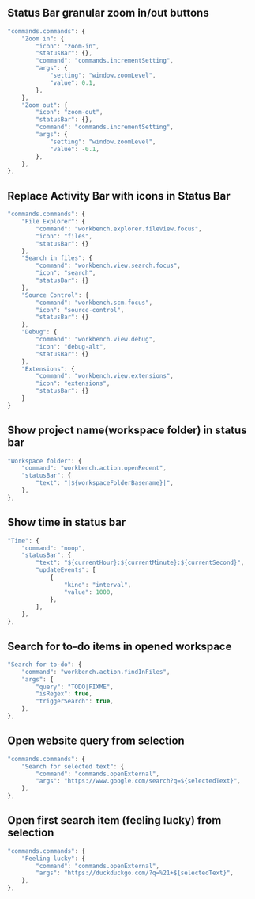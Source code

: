 ## Status Bar granular zoom in/out buttons

```js
"commands.commands": {
    "Zoom in": {
        "icon": "zoom-in",
        "statusBar": {},
        "command": "commands.incrementSetting",
        "args": {
            "setting": "window.zoomLevel",
            "value": 0.1,
        },
    },
    "Zoom out": {
        "icon": "zoom-out",
        "statusBar": {},
        "command": "commands.incrementSetting",
        "args": {
            "setting": "window.zoomLevel",
            "value": -0.1,
        },
    },
},
```

## Replace Activity Bar with icons in Status Bar

```js
"commands.commands": {
    "File Explorer": {
        "command": "workbench.explorer.fileView.focus",
        "icon": "files",
        "statusBar": {}
    },
    "Search in files": {
        "command": "workbench.view.search.focus",
        "icon": "search",
        "statusBar": {}
    },
    "Source Control": {
        "command": "workbench.scm.focus",
        "icon": "source-control",
        "statusBar": {}
    },
    "Debug": {
        "command": "workbench.view.debug",
        "icon": "debug-alt",
        "statusBar": {}
    },
    "Extensions": {
        "command": "workbench.view.extensions",
        "icon": "extensions",
        "statusBar": {}
    }
}
```

## Show project name(workspace folder) in status bar

```js
"Workspace folder": {
	"command": "workbench.action.openRecent",
	"statusBar": {
		"text": "|${workspaceFolderBasename}|",
	},
},
```

## Show time in status bar

```js
"Time": {
	"command": "noop",
	"statusBar": {
		"text": "${currentHour}:${currentMinute}:${currentSecond}",
		"updateEvents": [
			{
				"kind": "interval",
				"value": 1000,
			},
		],
	},
},
```

## Search for to-do items in opened workspace

```js
"Search for to-do": {
    "command": "workbench.action.findInFiles",
    "args": {
        "query": "TODO|FIXME",
        "isRegex": true,
        "triggerSearch": true,
    },
},
```

## Open website query from selection

```js
"commands.commands": {
    "Search for selected text": {
        "command": "commands.openExternal",
        "args": "https://www.google.com/search?q=${selectedText}",
    },
},
```

## Open first search item (feeling lucky) from selection

```js
"commands.commands": {
    "Feeling lucky": {
        "command": "commands.openExternal",
        "args": "https://duckduckgo.com/?q=%21+${selectedText}",
    },
},
```

